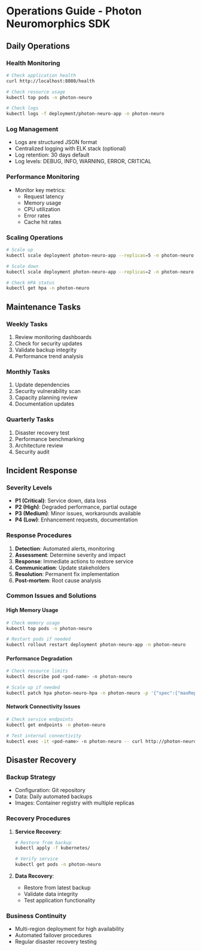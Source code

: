 # Operations Guide - Photon Neuromorphics SDK

## Daily Operations

### Health Monitoring
```bash
# Check application health
curl http://localhost:8080/health

# Check resource usage
kubectl top pods -n photon-neuro

# Check logs
kubectl logs -f deployment/photon-neuro-app -n photon-neuro
```

### Log Management
- Logs are structured JSON format
- Centralized logging with ELK stack (optional)
- Log retention: 30 days default
- Log levels: DEBUG, INFO, WARNING, ERROR, CRITICAL

### Performance Monitoring
- Monitor key metrics:
  - Request latency
  - Memory usage
  - CPU utilization
  - Error rates
  - Cache hit rates

### Scaling Operations
```bash
# Scale up
kubectl scale deployment photon-neuro-app --replicas=5 -n photon-neuro

# Scale down
kubectl scale deployment photon-neuro-app --replicas=2 -n photon-neuro

# Check HPA status
kubectl get hpa -n photon-neuro
```

## Maintenance Tasks

### Weekly Tasks
1. Review monitoring dashboards
2. Check for security updates
3. Validate backup integrity
4. Performance trend analysis

### Monthly Tasks
1. Update dependencies
2. Security vulnerability scan
3. Capacity planning review
4. Documentation updates

### Quarterly Tasks
1. Disaster recovery test
2. Performance benchmarking
3. Architecture review
4. Security audit

## Incident Response

### Severity Levels
- **P1 (Critical)**: Service down, data loss
- **P2 (High)**: Degraded performance, partial outage
- **P3 (Medium)**: Minor issues, workarounds available
- **P4 (Low)**: Enhancement requests, documentation

### Response Procedures
1. **Detection**: Automated alerts, monitoring
2. **Assessment**: Determine severity and impact
3. **Response**: Immediate actions to restore service
4. **Communication**: Update stakeholders
5. **Resolution**: Permanent fix implementation
6. **Post-mortem**: Root cause analysis

### Common Issues and Solutions

#### High Memory Usage
```bash
# Check memory usage
kubectl top pods -n photon-neuro

# Restart pods if needed
kubectl rollout restart deployment photon-neuro-app -n photon-neuro
```

#### Performance Degradation
```bash
# Check resource limits
kubectl describe pod <pod-name> -n photon-neuro

# Scale up if needed
kubectl patch hpa photon-neuro-hpa -n photon-neuro -p '{"spec":{"maxReplicas":15}}'
```

#### Network Connectivity Issues
```bash
# Check service endpoints
kubectl get endpoints -n photon-neuro

# Test internal connectivity
kubectl exec -it <pod-name> -n photon-neuro -- curl http://photon-neuro-service
```

## Disaster Recovery

### Backup Strategy
- Configuration: Git repository
- Data: Daily automated backups
- Images: Container registry with multiple replicas

### Recovery Procedures
1. **Service Recovery**:
   ```bash
   # Restore from backup
   kubectl apply -f kubernetes/
   
   # Verify service
   kubectl get pods -n photon-neuro
   ```

2. **Data Recovery**:
   - Restore from latest backup
   - Validate data integrity
   - Test application functionality

### Business Continuity
- Multi-region deployment for high availability
- Automated failover procedures
- Regular disaster recovery testing
